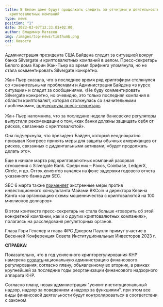 ```yaml
---
title: В Белом доме будут продолжать следить за отчетами и деятельностью
  криптовалютных компаний
type: news
position: "1"
date: 2023-03-07T12:33:01+02:00
author: Владимир Матвеев
img: /images/top-news/timthumb.png
cat: Новости
---
```

Администрация президента США Байдена следит за ситуацией вокруг банка Silvergate и криптовалютных компаний в целом. Пресс-секретарь Белого дома Карин Жан-Пьер во время брифинга упомянула, но не стала комментировать Silvergate конкретно.

Жан-Пьер сказала, что в последнее время ряд криптофирм столкнулся со «значительными проблемами и Администрация Байдена «в курсе ситуации» и следит за сообщениями. «Не буду комментировать Silvergate конкретно, но очевидно, это только последняя компания в области криптовалют, которая столкнулась со значительными проблемами», [подчеркнула пресс-секретарь](https://www.whitehouse.gov/briefing-room/press-briefings/2023/03/06/press-briefing-by-press-secretary-karine-jean-pierre-17/)\
\
Жан-Пьер напомнила, что за последние недели банковские регуляторы выпустили рекомендации о том, «как банки должны защищать себя от рисков, связанных с криптовалютой».

Она подчеркнула, что президент Байден, который неоднократно призывал Конгресс принять меры для защиты обычных американцев от рисков, связанных с диджитальными активами, «будет продолжать делать это».

Еще в начале марта ряд криптовалютных компаний разорвал отношения с Silvergate Bank. Среди них – Paxos, Coinbase, LedgerX, Circle, и др. Отток клиентов начался на фоне задержки годового отчета указанного банка для SEC.

SEC 6 марта также [применяет](https://www.sec.gov/news/press-release/2023-45) экстренные меры против инвестиционного консультанта Майами BKCoin и директора Кевина Канга «за организацию схемы мошенничества с криптовалютой на 100 миллионов долларов»\
\
В этом контексте пресс-секретарь не стала больше «говорить об этой конкретной компании, как и о других криптовалютных компаниях», полагаясь на расследованя регуляторных органов. 

Глава Гэри Генслер и глава ФРС Джером Пауэлл примут участие в Весенней Конференция Совета Институциональных Инвесторов 2023 г.

**СПРАВКА:**

Показательно, что в год усиленного крипторегулирования КНР намерена [создать](https://www.reuters.com/world/china/china-set-up-new-financial-regulator-major-supervisory-overhaul-2023-03-07/)национальную администрацию финансового регулирования, согласно плану, объявленному во вторник, в рамках крупнейшей за последние годы реорганизации финансового надзорного аппарата КНР.

Согласно плану, новая администрация "усилит институциональный надзор, надзор за поведением и надзор за функциями", при этом все виды финансовой деятельности будут контролироваться в соответствии с законом.